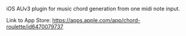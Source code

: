 iOS AUv3 plugin for music chord generation from one midi note input.

Link to App Store: https://apps.apple.com/app/chord-roulette/id6470079737
